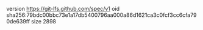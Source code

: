 version https://git-lfs.github.com/spec/v1
oid sha256:79bdc00bbc73e1a17db5400796aa000a86d1621ca3c0fcf3cc6cfa790de639ff
size 2898
